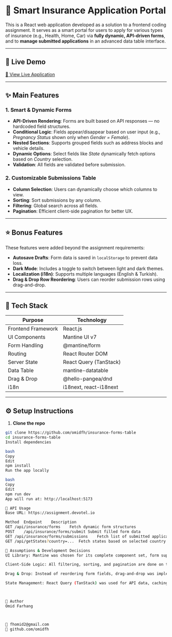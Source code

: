 

# 🧾 Smart Insurance Application Portal

This is a React web application developed as a solution to a frontend coding assignment. It serves as a smart portal for users to apply for various types of insurance (e.g., Health, Home, Car) via **fully dynamic, API-driven forms**, and to **manage submitted applications** in an advanced data table interface.

---

## 🚀 Live Demo

[🔗 View Live Application](https://insurance-fors-table.netlify.app/)

---

## ✨ Main Features

### 1. Smart & Dynamic Forms
- **API-Driven Rendering**: Forms are built based on API responses — no hardcoded field structures.
- **Conditional Logic**: Fields appear/disappear based on user input (e.g., *Pregnancy Status* shown only when *Gender = Female*).
- **Nested Sections**: Supports grouped fields such as address blocks and vehicle details.
- **Dynamic Options**: Select fields like *State* dynamically fetch options based on *Country* selection.
- **Validation**: All fields are validated before submission.

### 2. Customizable Submissions Table
- **Column Selection**: Users can dynamically choose which columns to view.
- **Sorting**: Sort submissions by any column.
- **Filtering**: Global search across all fields.
- **Pagination**: Efficient client-side pagination for better UX.

---

## ⭐ Bonus Features
These features were added beyond the assignment requirements:

- **Autosave Drafts**: Form data is saved in `localStorage` to prevent data loss.
- **Dark Mode**: Includes a toggle to switch between light and dark themes.
- **Localization (i18n)**: Supports multiple languages (English & Turkish).
- **Drag & Drop Row Reordering**: Users can reorder submission rows using drag-and-drop.

---

## 🧰 Tech Stack

| Purpose                 | Technology                 |
|------------------------|----------------------------|
| Frontend Framework     | React.js                   |
| UI Components          | Mantine UI v7              |
| Form Handling          | @mantine/form              |
| Routing                | React Router DOM           |
| Server State           | React Query (TanStack)     |
| Data Table             | mantine-datatable          |
| Drag & Drop            | @hello-pangea/dnd          |
| i18n                   | i18next, react-i18next     |

---

## ⚙️ Setup Instructions

1. **Clone the repo**  
```bash
git clone https://github.com/omidfh/insurance-forms-table
cd insurance-forms-table
Install dependencies

bash
Copy
Edit
npm install
Run the app locally

bash
Copy
Edit
npm run dev
App will run at: http://localhost:5173

🔌 API Usage
Base URL: https://assignment.devotel.io

Method	Endpoint	Description
GET	/api/insurance/forms	Fetch dynamic form structures
POST	/api/insurance/forms/submit	Submit filled form data
GET	/api/insurance/forms/submissions	Fetch list of submitted applications
GET	/api/getStates?country=...	Fetch states based on selected country

📝 Assumptions & Development Decisions
UI Library: Mantine was chosen for its complete component set, form support, and theme customizability.

Client-Side Logic: All filtering, sorting, and pagination are done on the client side for responsiveness.

Drag & Drop: Instead of reordering form fields, drag-and-drop was implemented for reordering submissions.

State Management: React Query (TanStack) was used for API data, caching, and background refetching.



👤 Author
Omid Farhang



📧 fhomid2@gmail.com
🐙 github.com/omidfh

